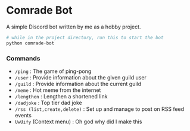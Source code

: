 # Comrade Bot

A simple Discord bot written by me as a hobby project.

```python
# while in the project directory, run this to start the bot
python comrade-bot
```

### Commands

-   `/ping` : The game of ping-pong
-   `/user` : Provide information about the given guild user
-   `/guild` : Provide information about the current guild
-   `/meme` : Hot meme from the internet
-   `/lengthen` : Lengthen a shortened link
-   `/dadjoke` : Top tier dad joke
-   `/rss (list,create,delete)` : Set up and manage to post on RSS feed events
-   `UwUify` (Context menu) : Oh god why did I make this

